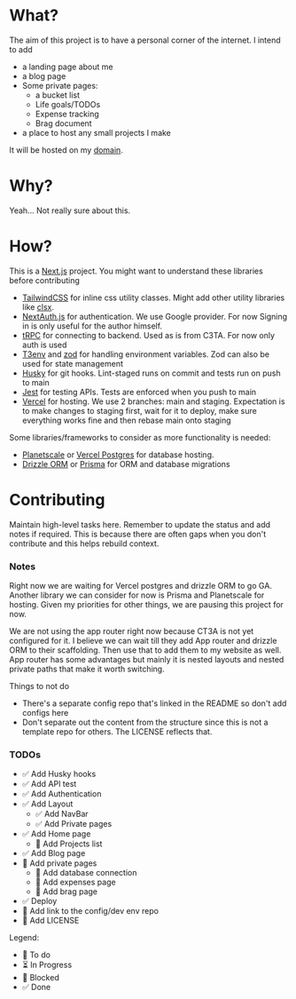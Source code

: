 # What?

The aim of this project is to have a personal corner of the internet. I intend to add

- a landing page about me
- a blog page
- Some private pages:
  - a bucket list
  - Life goals/TODOs
  - Expense tracking
  - Brag document
- a place to host any small projects I make

It will be hosted on my [domain](https://onkardeshpande.com).

# Why?

Yeah... Not really sure about this.

# How?

This is a [Next.js](https://nextjs.org/) project. You might want to understand these libraries before contributing

- [TailwindCSS](https://tailwindcss.com/) for inline css utility classes. Might add other utility libraries like [clsx](https://github.com/lukeed/clsx).
- [NextAuth.js](https://next-auth.js.org/) for authentication. We use Google provider. For now Signing in is only useful for the author himself.
- [tRPC](https://trpc.io/) for connecting to backend. Used as is from C3TA. For now only auth is used
- [T3env](https://env.t3.gg/) and [zod](https://zod.dev/) for handling environment variables. Zod can also be used for state management
- [Husky](https://typicode.github.io/husky/) for git hooks. Lint-staged runs on commit and tests run on push to main
- [Jest](https://jestjs.io/) for testing APIs. Tests are enforced when you push to main
- [Vercel](https://vercel.com/) for hosting. We use 2 branches: main and staging. Expectation is to make changes to staging first, wait for it to deploy, make sure everything works fine and then rebase main onto staging

Some libraries/frameworks to consider as more functionality is needed:

- [Planetscale](https://planetscale.com/) or [Vercel Postgres](https://vercel.com/docs/storage/vercel-postgres) for database hosting.
- [Drizzle ORM](https://orm.drizzle.team/) or [Prisma](https://www.prisma.io/) for ORM and database migrations

# Contributing

Maintain high-level tasks here. Remember to update the status and add notes if required. This is because there are often gaps when you don't contribute and this helps rebuild context.

### Notes

Right now we are waiting for Vercel postgres and drizzle ORM to go GA. Another library we can consider for now is Prisma and Planetscale for hosting.
Given my priorities for other things, we are pausing this project for now.

We are not using the app router right now because CT3A is not yet configured for it. I believe we can wait till they add App router and drizzle ORM to their scaffolding.
Then use that to add them to my website as well. App router has some advantages but mainly it is nested layouts and nested private paths that make it worth switching.

Things to not do

- There's a separate config repo that's linked in the README so don't add configs here
- Don't separate out the content from the structure since this is not a template repo for others. The LICENSE reflects that.

### TODOs

- ✅ Add Husky hooks
- ✅ Add API test
- ✅ Add Authentication
- ✅ Add Layout
  - ✅ Add NavBar
  - ✅ Add Private pages
- ✅ Add Home page
  - 💭 Add Projects list
- ✅ Add Blog page
- 💭 Add private pages
  - 💭 Add database connection
  - 💭 Add expenses page
  - 💭 Add brag page
- ✅ Deploy
- 💭 Add link to the config/dev env repo
- 💭 Add LICENSE

Legend:

- 💭 To do
- ⏳ In Progress
- 🚫 Blocked
- ✅ Done
